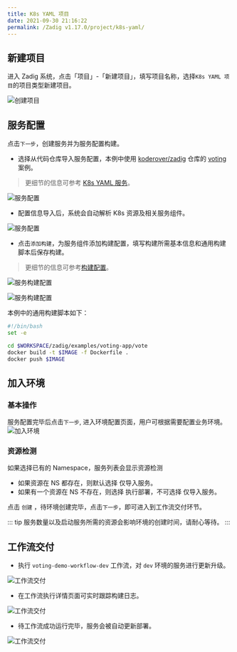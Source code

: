 ```yaml
---
title: K8s YAML 项目
date: 2021-09-30 21:16:22
permalink: /Zadig v1.17.0/project/k8s-yaml/
---
```


## 新建项目

进入 Zadig 系统，点击「项目」-「新建项目」，填写项目名称，选择`K8s YAML 项目`的项目类型新建项目。

![创建项目](../_images/k8s_voting_onboarding_1.png)

## 服务配置
点击`下一步`，创建服务并为服务配置构建。
- 选择从代码仓库导入服务配置，本例中使用 [koderover/zadig](https://github.com/koderover/zadig) 仓库的 [voting](https://github.com/koderover/zadig/tree/main/examples/voting-app) 案例。
> 更细节的信息可参考 [K8s YAML 服务](/cn/Zadig%20v1.17.0/project/service/k8s/)。

![服务配置](../_images/k8s_voting_onboarding_2.png)

- 配置信息导入后，系统会自动解析 K8s 资源及相关服务组件。

![服务配置](../_images/k8s_voting_onboarding_2_1.png)

- 点击`添加构建`，为服务组件添加构建配置，填写构建所需基本信息和通用构建脚本后保存构建。
> 更细节的信息可参考[构建配置](/cn/Zadig%20v1.17.0/project/build/)。

![服务构建配置](../_images/k8s_voting_onboarding_build_config_0.png)

![服务构建配置](../_images/k8s_voting_onboarding_build_config.png)

本例中的通用构建脚本如下：
``` bash
#!/bin/bash
set -e

cd $WORKSPACE/zadig/examples/voting-app/vote
docker build -t $IMAGE -f Dockerfile .
docker push $IMAGE
```

## 加入环境

### 基本操作

服务配置完毕后点击`下一步`, 进入环境配置页面，用户可根据需要配置业务环境。
![加入环境](../_images/k8s_voting_onboarding_3.png)


### 资源检测 <Badge text="企业版" />
如果选择已有的 Namespace，服务列表会显示资源检测
- 如果资源在 NS 都存在，则默认选择 仅导入服务。
- 如果有一个资源在 NS 不存在，则选择 执行部署，不可选择 仅导入服务。

点击 `创建` ，待环境创建完毕，点击`下一步`，即可进入到工作流交付环节。

::: tip
服务数量以及启动服务所需的资源会影响环境的创建时间，请耐心等待。
:::

## 工作流交付

- 执行 `voting-demo-workflow-dev` 工作流，对 `dev` 环境的服务进行更新升级。

![工作流交付](../_images/k8s_voting_onboarding_4.png)

- 在工作流执行详情页面可实时跟踪构建日志。

![工作流交付](../_images/k8s_voting_run_pipeline.png)

- 待工作流成功运行完毕，服务会被自动更新部署。

![工作流交付](../_images/k8s_voting_show_updated_env.png)
